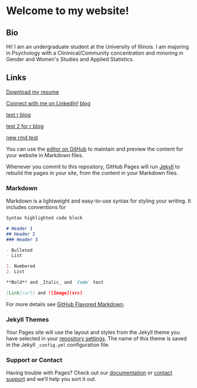 # Welcome to my website!

## Bio
Hi! I am an undergraduate student at the University of Illinois. I am majoring in Psychology with a Clininical/Community concentration and minoring in Gender and Women's Studies and Applied Statistics. 

## Links
[Download my resume](Resume_for_GitHub.pdf)

[Connect with me on LinkedIn!](https://www.linkedin.com/in/allison-wyland-6381921a4?lipi=urn%3Ali%3Apage%3Ad_flagship3_profile_view_base_contact_details%3B3v9QAjO7RG%2BFWgGx%2BF6U%2Bg%3D%3D)
[blog](blog.md)

[test r blog](rblog.Rmd)

[test 2 for r blog](https://awyland2.github.io/rblog/)

[new rmd test](rmd-test-page.html)





You can use the [editor on GitHub](https://github.com/awyland2/awyland2.github.io/edit/master/README.md) to maintain and preview the content for your website in Markdown files.

Whenever you commit to this repository, GitHub Pages will run [Jekyll](https://jekyllrb.com/) to rebuild the pages in your site, from the content in your Markdown files.

### Markdown

Markdown is a lightweight and easy-to-use syntax for styling your writing. It includes conventions for

```markdown
Syntax highlighted code block

# Header 1
## Header 2
### Header 3

- Bulleted
- List

1. Numbered
2. List

**Bold** and _Italic_ and `Code` text

[Link](url) and ![Image](src)
```

For more details see [GitHub Flavored Markdown](https://guides.github.com/features/mastering-markdown/).

### Jekyll Themes

Your Pages site will use the layout and styles from the Jekyll theme you have selected in your [repository settings](https://github.com/awyland2/awyland2.github.io/settings). The name of this theme is saved in the Jekyll `_config.yml` configuration file.

### Support or Contact

Having trouble with Pages? Check out our [documentation](https://help.github.com/categories/github-pages-basics/) or [contact support](https://github.com/contact) and we’ll help you sort it out.
